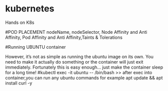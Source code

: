 # kubernetes
Hands on K8s

#POD PLACEMENT
nodeName, nodeSelector, Node Affinity and Anti Affinity, Pod Affinity and Anti Affinity,Taints & Tolerations

#Running UBUNTU container

However, it’s not as simple as running the ubuntu image on its own. You need to make it actually do something or the container will just exit immediately. Fortunately this is easy enough… just make the container sleep for a long time!
#kubectl exec -it ubuntu -- /bin/bash >> after exec into container,you can run any ubuntu commands for example apt update && apt install curl -y